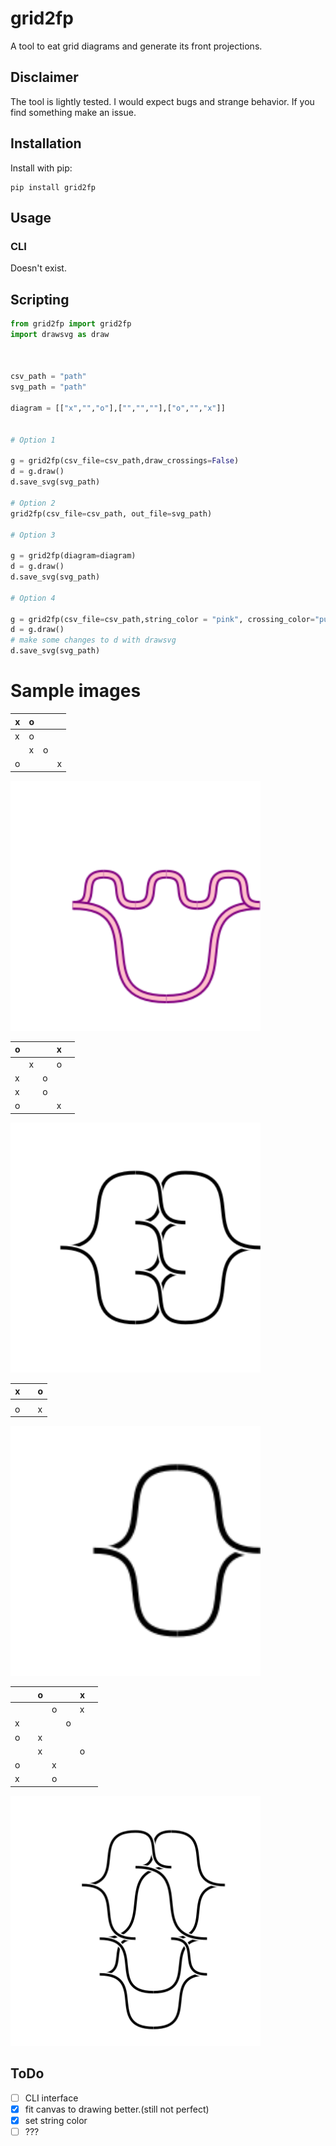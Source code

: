 # grid2fp

A tool to eat grid diagrams and generate its front projections.

## Disclaimer
The tool is lightly tested. I would expect bugs and strange behavior. If you find something make an issue.

## Installation

Install with pip:

```
pip install grid2fp
```

## Usage

### CLI
Doesn't exist.
## Scripting


```python
from grid2fp import grid2fp
import drawsvg as draw



csv_path = "path"
svg_path = "path"

diagram = [["x","","o"],["","",""],["o","","x"]]


# Option 1

g = grid2fp(csv_file=csv_path,draw_crossings=False)
d = g.draw()
d.save_svg(svg_path)

# Option 2
grid2fp(csv_file=csv_path, out_file=svg_path)

# Option 3

g = grid2fp(diagram=diagram)
d = g.draw()
d.save_svg(svg_path)

# Option 4

g = grid2fp(csv_file=csv_path,string_color = "pink", crossing_color="purple")
d = g.draw()
# make some changes to d with drawsvg
d.save_svg(svg_path)

```
# Sample images

x|o| | |
-|-|-|-|
 |x|o| |
 | |x|o|
o| | |x|

<img  style="background:white;width:400px;height:auto" src="https://github.com/Joecstarr/grid2fp/blob/main/test/random.svg"/>


o| | |x| |
-|-|-|-|-|
 | |x| |o|
 |x| |o| |
x| |o| | |
 |o| | |x|


<img  style="background:white;width:400px;height:auto" src="https://github.com/Joecstarr/grid2fp/blob/main/test/trefoil.svg"/>


x| |o|
-|-|-|
 | | |
o| |x|

<img  style="background:white;width:400px;height:auto" src="https://github.com/Joecstarr/grid2fp/blob/main/test/un.svg"/>


‎| |o| | |x| |
-|-|-|-|-|-|-|
 | | | |o| |x|
 |x| | | |o| |
o| |x| | | | |
 | | |x| | |o|
 |o| | |x| | |
x| | |o| | | |

<img  style="background:white;width:400px;height:auto" src="https://github.com/Joecstarr/grid2fp/blob/main/test/fig1_from_paper.svg"/>


## ToDo
- [ ] CLI interface
- [x] fit canvas to drawing better.(still not perfect)
- [x] set string color
- [ ] ???
